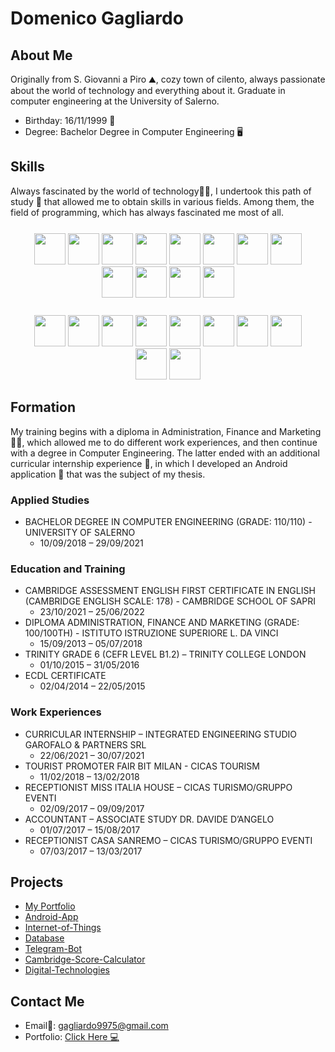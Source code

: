 # Domenico Gagliardo

## About Me
Originally from S. Giovanni a Piro ⛰️, cozy town of cilento, always passionate about the world of technology and everything about it. Graduate in computer engineering at the University of Salerno.

- Birthday: 16/11/1999 🎂
- Degree: Bachelor Degree in Computer Engineering 🖥️

## Skills

Always fascinated by the world of technology🧑‍💻, I undertook this path of study 📖 that allowed me to obtain skills in various fields. Among them, the field of programming, which has always fascinated me most of all.

<p align="center" style="margin: 25px" >
    <img width="50" height="50" src="https://gagliardowebsite.herokuapp.com/assets/img/skills/C.png">
    <img width="50" height="50" src="https://gagliardowebsite.herokuapp.com/assets/img/skills/Java.png">
    <img width="50" height="50" src="https://gagliardowebsite.herokuapp.com/assets/img/skills/SQL.png">
    <img width="50" height="50" src="https://gagliardowebsite.herokuapp.com/assets/img/skills/Python.png">
    <img width="50" height="50" src="https://gagliardowebsite.herokuapp.com/assets/img/skills/Html.png">
    <img width="50" height="50" src="https://gagliardowebsite.herokuapp.com/assets/img/skills/Css.png">
    <img width="50" height="50" src="https://gagliardowebsite.herokuapp.com/assets/img/skills/Php.png">
    <img width="50" height="50" src="https://gagliardowebsite.herokuapp.com/assets/img/skills/Javascript.png">
    <img width="50" height="50" src="https://gagliardowebsite.herokuapp.com/assets/img/skills/C++.png">
    <img width="50" height="50" src="https://gagliardowebsite.herokuapp.com/assets/img/skills/Vhdl.png">
    <img width="50" height="50" src="https://gagliardowebsite.herokuapp.com/assets/img/skills/Latex.png">
    <img width="50" height="50" src="https://gagliardowebsite.herokuapp.com/assets/img/skills/Xml.png">
</p>
<p align="center" style="margin: 25px" >
    <img width="50" height="50" src="https://gagliardowebsite.herokuapp.com/assets/img/skills/Office.png">
    <img width="50" height="50" src="https://gagliardowebsite.herokuapp.com/assets/img/skills/Postgresql.png">
    <img width="50" height="50" src="https://gagliardowebsite.herokuapp.com/assets/img/skills/Vscode.png">
    <img width="50" height="50" src="https://gagliardowebsite.herokuapp.com/assets/img/skills/Netbeans.png">
    <img width="50" height="50" src="https://gagliardowebsite.herokuapp.com/assets/img/skills/Vegas.png">
    <img width="50" height="50" src="https://gagliardowebsite.herokuapp.com/assets/img/skills/Corel.png">
    <img width="50" height="50" src="https://gagliardowebsite.herokuapp.com/assets/img/skills/Pycharm.png">
    <img width="50" height="50" src="https://gagliardowebsite.herokuapp.com/assets/img/skills/Android.png">
    <img width="50" height="50" src="https://gagliardowebsite.herokuapp.com/assets/img/skills/Zerynth.png">
    <img width="50" height="50" src="https://gagliardowebsite.herokuapp.com/assets/img/skills/Xilinx.png">
</p>

## Formation

My training begins with a diploma in Administration, Finance and Marketing 🧑‍💼, which allowed me to do different work experiences, and then continue with a degree in Computer Engineering. The latter ended with an additional curricular internship experience 🏢, in which I developed an Android application 📱 that was the subject of my thesis.

### Applied Studies
- BACHELOR DEGREE IN COMPUTER ENGINEERING (GRADE: 110/110) - UNIVERSITY OF SALERNO
    - 10/09/2018 – 29/09/2021

### Education and Training
- CAMBRIDGE ASSESSMENT ENGLISH FIRST CERTIFICATE IN ENGLISH (CAMBRIDGE ENGLISH SCALE: 178) - CAMBRIDGE SCHOOL OF SAPRI
    - 23/10/2021 – 25/06/2022
- DIPLOMA ADMINISTRATION, FINANCE AND MARKETING (GRADE: 100/100TH) - ISTITUTO ISTRUZIONE SUPERIORE L. DA VINCI
    - 15/09/2013 – 05/07/2018
- TRINITY GRADE 6 (CEFR LEVEL B1.2) – TRINITY COLLEGE LONDON
    - 01/10/2015 – 31/05/2016
- ECDL CERTIFICATE
    - 02/04/2014 – 22/05/2015

### Work Experiences
- CURRICULAR INTERNSHIP – INTEGRATED ENGINEERING STUDIO GAROFALO & PARTNERS SRL
    - 22/06/2021 – 30/07/2021
- TOURIST PROMOTER FAIR BIT MILAN - CICAS TOURISM
    - 11/02/2018 – 13/02/2018
- RECEPTIONIST MISS ITALIA HOUSE – CICAS TURISMO/GRUPPO EVENTI
    - 02/09/2017 – 09/09/2017
- ACCOUNTANT – ASSOCIATE STUDY DR. DAVIDE D’ANGELO
    - 01/07/2017 – 15/08/2017
- RECEPTIONIST CASA SANREMO – CICAS TURISMO/GRUPPO EVENTI
    - 07/03/2017 – 13/03/2017

## Projects
 - [My Portfolio](https://gagliardowebsite.herokuapp.com/)
 - [Android-App](https://github.com/Truvella99/Android-App)
 - [Internet-of-Things](https://github.com/Truvella99/Internet-of-Things)
 - [Database](https://github.com/Truvella99/Database)
 - [Telegram-Bot](https://github.com/Truvella99/Telegram-Bot)
 - [Cambridge-Score-Calculator](https://github.com/Truvella99/Cambridge-Score-Calculator)
 - [Digital-Technologies](https://github.com/Truvella99/Digital-Technologies)

## Contact Me
 - Email📧: gagliardo9975@gmail.com
 - Portfolio: [Click Here 💻](https://gagliardowebsite.herokuapp.com/)